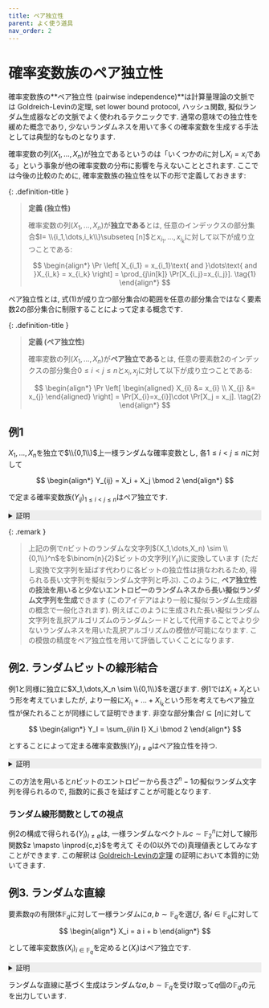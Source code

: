 ```yaml
---
title: ペア独立性
parent: よく使う道具
nav_order: 2
---
```

# 確率変数族のペア独立性

確率変数族の**ペア独立性 (pairwise independence)**は計算量理論の文脈では
Goldreich-Levinの定理, set lower bound protocol, ハッシュ関数, 擬似ランダム生成器などの文脈でよく使われるテクニックです.
通常の意味での独立性を緩めた概念であり, 少ないランダムネスを用いて多くの確率変数を生成する手法としては典型的なものとなります.

確率変数の列$(X_1,\dots,X_n)$が独立であるというのは「いくつかの$i$に対し$X_i=x_i$である」という事象が他の確率変数の分布に影響を与えないこととされます.
ここでは今後の比較のために, 確率変数族の独立性を以下の形で定義しておきます:

{: .definition-title }
> **定義 (独立性)**
>
> 確率変数の列$(X_1,\dots,X_n$)が**独立である**とは, 任意のインデックスの部分集合$I= \\{i_1,\dots,i_k\\}\subseteq [n]$と$x_{i_1},\dots,x_{i_k}$に対して以下が成り立つことである:
> 
>$$
  \begin{align*}
    \Pr \left[ X_{i_1} = x_{i_1}\text{ and }\dots\text{ and }X_{i_k} = x_{i_k} \right] = \prod_{j\in[k]} \Pr[X_{i_j}=x_{i_j}]. \tag{1}
  \end{align*}
>$$

ペア独立性とは, 式(1)が成り立つ部分集合$I$の範囲を任意の部分集合ではなく要素数$2$の部分集合に制限することによって定まる概念です.

{: .definition-title }
> **定義 (ペア独立性)**
>
> 確率変数の列$(X_1,\dots,X_n$)が**ペア独立である**とは, 任意の要素数$2$のインデックスの部分集合$0\le i < j \le n$と$x_i,x_j$に対して以下が成り立つことである:
> 
>$$
  \begin{align*}
    \Pr \left[ 
      \begin{aligned}
      X_{i} &= x_{i} \\
      X_{j} &= x_{j}
      \end{aligned}
      \right] = \Pr[X_{i}=x_{i}]\cdot \Pr[X_j = x_j]. \tag{2}
  \end{align*}
>$$

## 例1

$X_1,\dots,X_n$を独立で$\\{0,1\\}$上一様ランダムな確率変数とし, 各$1\le i < j \le n$に対して

$$
  \begin{align*}
    Y_{ij} = X_i + X_j \bmod 2
  \end{align*}
$$

で定まる確率変数族$(Y_{ij})_{1\le i<j\le n}$はペア独立です.

<details markdown="1" style="background-color: #eee;">

<summary style="display: list-item">証明</summary>
  
  簡単のため$n=3$で考えます (一般の$n$についても同様).
  任意の$y_{12},y_{23}\in \\{0,1\\}$に対して

  $$
    \begin{align*}
      \Pr\left[
        \begin{aligned}
        Y_{12}&=y_{12} \\
        Y_{23}&=y_{23} \end{aligned}
        \right]
        &= \Pr\left[
          \begin{aligned}
            X_1+X_2&=y_{12} \pmod 2 \\
            X_2+X_3&=y_{23} \pmod 2
          \end{aligned}
          \right] \\
        &= \Pr\left[
          \begin{aligned}
            X_1 &= y_{12} + X_2 \pmod 2 \\
            X_3 &= y_{23} + X_2 \pmod 2
          \end{aligned}
          \right] \\
        &= \frac{1}{4} \\
        &= \Pr[Y_{12}=y_{12}]\cdot \Pr[Y_{23}=y_{23}]
    \end{align*}
  $$

  を得ます. 三つ目の等式では$X_1,X_2,X_3$の独立性を用いています.
  

</details>

{: .remark }
> 上記の例で$n$ビットのランダムな文字列$(X_1,\dots,X_n) \sim \\{0,1\\}^n$を$\binom{n}{2}$ビットの文字列$(Y_{ij})$\に変換しています (ただし変換で文字列を延ばす代わりに各ビットの独立性は損なわれるため, 得られる長い文字列を擬似ランダム文字列と呼ぶ).
> このように, **ペア独立性の技法を用いると少ないエントロピーのランダムネスから長い擬似ランダム文字列を生成**できます (このアイデアはより一般に擬似ランダム生成器の概念で一般化されます). 例えばこのように生成された長い擬似ランダム文字列を乱択アルゴリズムのランダムシードとして代用することでより少ないランダムネスを用いた乱択アルゴリズムの模倣が可能になります. この模倣の精度をペア独立性を用いて評価していくことになります.

## 例2. ランダムビットの線形結合

例1と同様に独立に$X_1,\dots,X_n \sim \\{0,1\\}$を選びます.
例1では$X_i + X_j$という形を考えていましたが, より一般に$X_{i_1}+\dots + X_{i_k}$という形を考えてもペア独立性が保たれることが同様にして証明できます.
非空な部分集合$I \subseteq [n]$に対して

$$
  \begin{align*}
    Y_I = \sum_{i\in I} X_i \bmod 2
  \end{align*}
$$

とすることによって定まる確率変数族$(Y_I)_{I\ne \emptyset}$はペア独立性を持つ. 

<details markdown="1" style="background-color: #eee;">

<summary style="display: list-item">証明</summary>
  
  任意の非空な$I \subseteq[n]$に対して, $X_1,\dots,X_n\sim \\{0,1\\}$が独立一様ランダムなので, $Y_I$の周辺分布も$\\{0,1\\}$上で一様となります.
  また, 相異なる二つの非空な部分集合$I,J\subseteq[n]$および$a,b \in \\{0,1\\}$に対して

  $$
    \begin{align*}
      \Pr \left[ \begin{aligned}
        Y_I &= a \\
        Y_J &= b
                  \end{aligned}
       \right]
       &=
       \Pr \left[ \begin{aligned}
        Y_{I\setminus J} + Y_{I\cap J} &= a \\
        Y_{J\setminus I} + Y_{I\cap J} &= b
                  \end{aligned}
       \right] \\
      &=
      \Pr \left[ \begin{aligned}
        Y_{I\setminus J} &= a - Y_{I\cap J} \\
        Y_{J\setminus I} &= b - Y_{I\cap J}
                  \end{aligned}
       \right] \\
       &= \frac{1}{4}
    \end{align*}
  $$

<details markdown="1" style="background-color: #eee;">
<summary style="display: list-item">証明</summary>
  
</details>


  より, 確かにペア独立性を満たします.
  ここで最後の等式では, $X_i$たちの独立性より, $Y_{I\setminus J}$と$Y_{J\setminus I}$が独立であることを用いています ($I\ne J$より$I\setminus J$と$J\setminus I$はどちらも非空であることに注意). $\square$

</details>

この方法を用いると$n$ビットのエントロピーから長さ$2^n-1$の擬似ランダム文字列を得られるので, 指数的に長さを延ばすことが可能となります.

### ランダム線形関数としての視点

  例2の構成で得られる$(Y_I)_{I\ne \emptyset}$は, 一様ランダムなベクトル$c \sim \mathbb{F}_2^n$に対して線形関数$z \mapsto \inprod{c,z}$を考えて
  その($0$以外での)真理値表としてみなすことができます. 
  この解釈は [Goldreich-Levinの定理]({{site.baseurl}}/docs/average_case_complexity/Goldreich-Levin)
  の証明において本質的に効いてきます.



## 例3. ランダムな直線

要素数$q$の有限体$\mathbb{F}_q$に対して一様ランダムに$a,b\sim \mathbb{F}_q$を選び, 各$i\in \mathbb{F}_q$に対して

$$
  \begin{align*}
    X_i = a i + b
  \end{align*}
$$

として確率変数族$(X_i)_{i\in \mathbb{F}_q}$を定めると$(X_i)$はペア独立です.

<details markdown="1" style="background-color: #eee;">
<summary style="display: list-item">証明</summary>

  任意の相異なる$\mathbb{F}_q$の元$i,j$および$c,d \in \mathbb{F}_q$に対して
  
  $$
    \begin{align*}
      \Pr \left[
          \begin{aligned}
            X_i &= c \\
            X_j &= d
          \end{aligned}
        \right] &=
      \Pr_{a,b\sim \mathbb{F}_q} \left[
          \begin{aligned}
            ai+b &= c \\
            aj+b &= d
          \end{aligned}
        \right] \\
      &=
      \Pr_{a,b\sim \mathbb{F}_q} \left[
          \begin{bmatrix}
            i & 1 \\
            j & 1
          \end{bmatrix}
          \begin{bmatrix}
            a \\
            b
          \end{bmatrix}
          =
          \begin{bmatrix}
            c \\
            d
          \end{bmatrix}
      \right]      
    \end{align*}
  $$

  ここで, $i\ne j$より行列

$$
  \begin{align*}
     \begin{bmatrix}
            i & 1 \\
            j & 1
          \end{bmatrix}
  \end{align*}
$$

  は逆行列を持つ (Vandermonde行列の特殊ケース) ので, 最後の等式の確率の中身は$a=\ast,b=\ast$の形で書けます. $a,b$は一様ランダムなので, この確率は$1/q^2$です.
  一方で, ランダムな$a,b\sim \mathbb{F}_q$と固定した$i\in \mathbb{F}_q$に対し$X_i=ai+b$の周辺分布は$\mathbb{F}_q$上一様なので, 確かに$(X_i)$はペア独立です.  

</details>

ランダムな直線に基づく生成はランダムな$a,b\sim \mathbb{F}_q$を受け取って$q$個の$\mathbb{F}_q$の元を出力しています.
